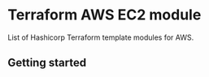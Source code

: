 # Terraform AWS EC2 module

List of Hashicorp Terraform template modules for AWS.

## Getting started